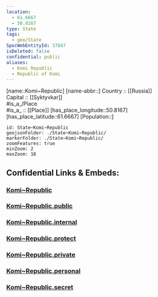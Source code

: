 ```yaml
---
location:
  - 61.6667
  - 50.8167
type: State
tags:
  - geo/State
SpocWebEntityId: 37047
isDeleted: false
confidential: public
aliases:
  - Komi Republic
  - Republic of Komi 
---
```

[name::Komi~Republic] 
[name-abbr::] 
Country :: [[Russia]]  
Capital :: [[Syktyvkar]]  
#is_a_/Place  
#is_a_ :: [[Place]] 
[has_place_longitude::50.8167] 
[has_place_latitude::61.6667] 
[Population::] 



```leaflet
id: State~Komi~Republic
geojsonFolder: ./State~Komi~Republic/
markerFolder: ./State~Komi~Republic/
zoomFeatures: true 
minZoom: 2 
maxZoom: 18
```


## Confidential Links & Embeds: 

### [Komi~Republic](/_Standards/Earth/Continent/Europe/Europe~East/Russia/Russia~NorthWest/Komi~Republic.md) 

### [Komi~Republic.public](/_public/Earth/Continent/Europe/Europe~East/Russia/Russia~NorthWest/Komi~Republic.public.md) 

### [Komi~Republic.internal](/_internal/Earth/Continent/Europe/Europe~East/Russia/Russia~NorthWest/Komi~Republic.internal.md) 

### [Komi~Republic.protect](/_protect/Earth/Continent/Europe/Europe~East/Russia/Russia~NorthWest/Komi~Republic.protect.md) 

### [Komi~Republic.private](/_private/Earth/Continent/Europe/Europe~East/Russia/Russia~NorthWest/Komi~Republic.private.md) 

### [Komi~Republic.personal](/_personal/Earth/Continent/Europe/Europe~East/Russia/Russia~NorthWest/Komi~Republic.personal.md) 

### [Komi~Republic.secret](/_secret/Earth/Continent/Europe/Europe~East/Russia/Russia~NorthWest/Komi~Republic.secret.md)


